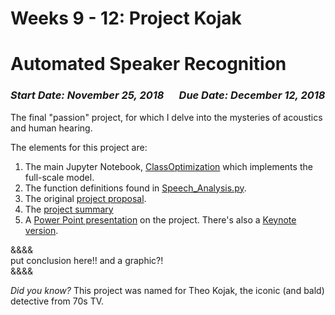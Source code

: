 # Weeks 9 - 12: Project Kojak
# Automated Speaker Recognition

### _Start Date: November 25, 2018_ &emsp; _Due Date: December 12, 2018_

The final "passion" project, for which I delve into the mysteries of acoustics and human hearing.

The elements for this project are:  
1. The main Jupyter Notebook, [ClassOptimization](ClassOptimization.ipynb) which implements the full-scale model.
2. The function definitions found in [Speech_Analysis.py](Speech_Analysis.py).
3. The original [project proposal](Project5_Proposal.pdf).
4. The [project summary](Project5_Summary.pdf)
5. A [Power Point presentation](Project5_Presentation.pdf) on the project. There's also a [Keynote version](Project5_Presentation.key).

&&&&  
put conclusion here!!
and a graphic?!  
&&&& 



_Did you know?_  This project was named for Theo Kojak, the iconic (and bald) detective from 70s TV.
